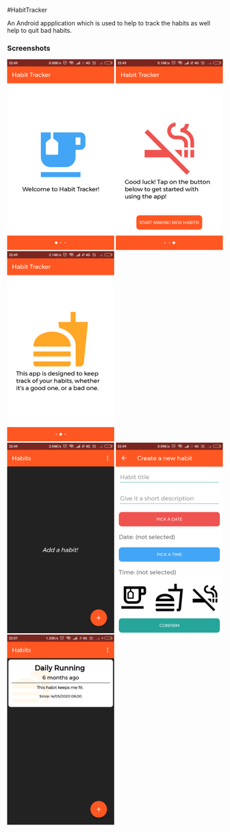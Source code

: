 #HabitTracker

An Android appplication which is used to help to track the habits as well help to quit bad habits.


<h3>Screenshots</h3>

<div class="row">
      <img src="https://github.com/sanjay45/HabitTracker/blob/master/Screenshots/Welcome_Page.png" width="250">
      <img src="https://github.com/sanjay45/HabitTracker/blob/master/Screenshots/Welcome_Page1.png" width="250">     
      <img src="https://github.com/sanjay45/HabitTracker/blob/master/Screenshots/Welcome_Page2.png" width="250">
</div>

<div class="row">
      <img src="https://github.com/sanjay45/HabitTracker/blob/master/Screenshots/EmptyListPage.png" width="250">
      <img src="https://github.com/sanjay45/HabitTracker/blob/master/Screenshots/Create_New_Habit.png" width="250">
      <img src="https://github.com/sanjay45/HabitTracker/blob/master/Screenshots/Habits_List_Page.png" width="250">
</div>




